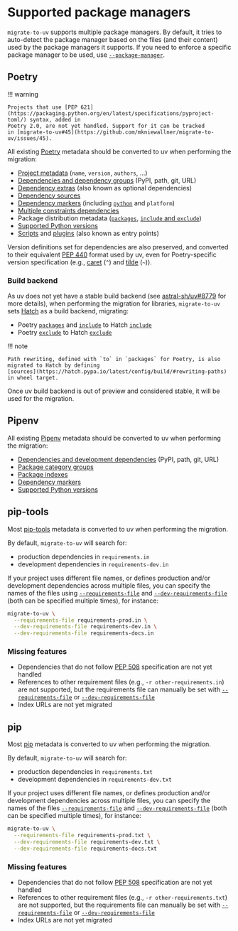 # Supported package managers

`migrate-to-uv` supports multiple package managers. By default, it tries to auto-detect the package manager based on the
files (and their content) used by the package managers it supports. If you need to enforce a specific package manager to
be used, use [`--package-manager`](usage-and-configuration.md#-package-manager).

## Poetry

!!! warning

    Projects that use [PEP 621](https://packaging.python.org/en/latest/specifications/pyproject-toml/) syntax, added in
    Poetry 2.0, are not yet handled. Support for it can be tracked
    in [migrate-to-uv#45](https://github.com/mkniewallner/migrate-to-uv/issues/45).

All existing [Poetry](https://python-poetry.org/) metadata should be converted to uv when performing the migration:

- [Project metadata](https://python-poetry.org/docs/1.8/pyproject/) (`name`, `version`, `authors`, ...)
- [Dependencies and dependency groups](https://python-poetry.org/docs/1.8/pyproject/#dependencies-and-dependency-groups)
  (PyPI, path, git, URL)
- [Dependency extras](https://python-poetry.org/docs/1.8/pyproject/#extras) (also known as optional dependencies)
- [Dependency sources](https://python-poetry.org/docs/1.8/repositories/)
- [Dependency markers](https://python-poetry.org/docs/1.8/dependency-specification/#using-environment-markers) (including
  [`python`](https://python-poetry.org/docs/dependency-specification/#python-restricted-dependencies) and `platform`)
- [Multiple constraints dependencies](https://python-poetry.org/docs/1.8/dependency-specification/#multiple-constraints-dependencies)
- Package distribution metadata ([`packages`](https://python-poetry.org/docs/1.8/pyproject/#packages), [`include` and `exclude`](https://python-poetry.org/docs/1.8/pyproject/#include-and-exclude))
- [Supported Python versions](https://python-poetry.org/docs/1.8/basic-usage/#setting-a-python-version)
- [Scripts](https://python-poetry.org/docs/1.8/pyproject/#scripts) and
  [plugins](https://python-poetry.org/docs/1.8/pyproject/#plugins) (also known as entry points)

Version definitions set for dependencies are also preserved, and converted to their
equivalent [PEP 440](https://peps.python.org/pep-0440/) format used by uv, even for Poetry-specific version
specification (e.g., [caret](https://python-poetry.org/docs/1.8/dependency-specification/#caret-requirements) (`^`)
and [tilde](https://python-poetry.org/docs/1.8/dependency-specification/#tilde-requirements) (`~`)).

### Build backend

As uv does not yet have a stable build backend (see [astral-sh/uv#8779](https://github.com/astral-sh/uv/issues/8779) for more details), when
performing the migration for libraries, `migrate-to-uv` sets [Hatch](https://hatch.pypa.io/latest/) as a build
backend, migrating:

- Poetry [`packages`](https://python-poetry.org/docs/1.8/pyproject/#packages) and [`include`](https://python-poetry.org/docs/1.8/pyproject/#include-and-exclude) to Hatch [`include`](https://hatch.pypa.io/latest/config/build/#patterns)
- Poetry [`exclude`](https://python-poetry.org/docs/1.8/pyproject/#include-and-exclude) to Hatch [`exclude`](https://hatch.pypa.io/latest/config/build/#patterns)

!!! note

    Path rewriting, defined with `to` in `packages` for Poetry, is also migrated to Hatch by defining
    [sources](https://hatch.pypa.io/latest/config/build/#rewriting-paths) in wheel target.


Once uv build backend is out of preview and considered stable, it will be used for the migration.

## Pipenv

All existing [Pipenv](https://pipenv.pypa.io/en/stable/) metadata should be converted to uv when performing the
migration:

- [Dependencies and development dependencies](https://pipenv.pypa.io/en/stable/pipfile.html#example-pipfile) (PyPI,
  path, git, URL)
- [Package category groups](https://pipenv.pypa.io/en/stable/pipfile.html#package-category-groups)
- [Package indexes](https://pipenv.pypa.io/en/stable/indexes.html)
- [Dependency markers](https://pipenv.pypa.io/en/stable/specifiers.html#specifying-basically-anything)
- [Supported Python versions](https://pipenv.pypa.io/en/stable/advanced.html#automatic-python-installation)

## pip-tools

Most [pip-tools](https://pip-tools.readthedocs.io/en/stable/) metadata is converted to uv when performing the migration.

By default, `migrate-to-uv` will search for:

- production dependencies in `requirements.in`
- development dependencies in `requirements-dev.in`

If your project uses different file names, or defines production and/or development dependencies across multiple files,
you can specify the names of the files using [`--requirements-file`](usage-and-configuration.md#-requirements-file) and
[`--dev-requirements-file`](usage-and-configuration.md#-dev-requirements-file) (both can be specified multiple times),
for instance:

```bash
migrate-to-uv \
  --requirements-file requirements-prod.in \
  --dev-requirements-file requirements-dev.in \
  --dev-requirements-file requirements-docs.in
```

### Missing features

- Dependencies that do not follow [PEP 508](https://peps.python.org/pep-0508/) specification are not yet handled
- References to other requirement files (e.g., `-r other-requirements.in`) are not supported, but the requirements file
  can manually be set with [`--requirements-file`](usage-and-configuration.md#-requirements-file) or
  [`--dev-requirements-file`](usage-and-configuration.md#-dev-requirements-file)
- Index URLs are not yet migrated

## pip

Most [pip](https://pip.pypa.io/en/stable/) metadata is converted to uv when performing the migration.

By default, `migrate-to-uv` will search for:

- production dependencies in `requirements.txt`
- development dependencies in `requirements-dev.txt`

If your project uses different file names, or defines production and/or development dependencies across multiple files,
you can specify the names of the files [`--requirements-file`](usage-and-configuration.md#-requirements-file) and
[`--dev-requirements-file`](usage-and-configuration.md#-dev-requirements-file) (both can be specified multiple times),
for instance:

```bash
migrate-to-uv \
  --requirements-file requirements-prod.txt \
  --dev-requirements-file requirements-dev.txt \
  --dev-requirements-file requirements-docs.txt
```

### Missing features

- Dependencies that do not follow [PEP 508](https://peps.python.org/pep-0508/) specification are not yet handled
- References to other requirement files (e.g., `-r other-requirements.txt`) are not supported, but the requirements file
  can manually be set with [`--requirements-file`](usage-and-configuration.md#-requirements-file) or
  [`--dev-requirements-file`](usage-and-configuration.md#-dev-requirements-file)
- Index URLs are not yet migrated
